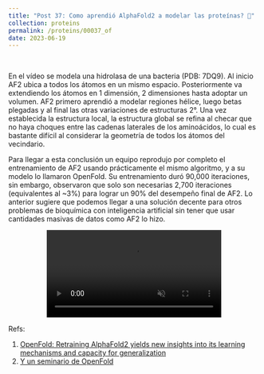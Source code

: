 ```yaml
---
title: "Post 37: Como aprendió AlphaFold2 a modelar las proteínas? 🤔"
collection: proteins
permalink: /proteins/00037_of
date: 2023-06-19
---
```


&nbsp;


En el vídeo se modela una hidrolasa de una bacteria (PDB: 7DQ9). Al inicio AF2 ubica a todos los átomos en un mismo espacio. Posteriormente va extendiendo los átomos en 1 dimensión, 2 dimensiones hasta adoptar un volumen. AF2 primero aprendió a modelar regiones hélice, luego betas plegadas y al final las otras variaciones de estructuras 2°. Una vez establecida la estructura local, la estructura global se refina al checar que no haya choques entre las cadenas laterales de los aminoácidos, lo cual es bastante difícil al considerar la geometría de todos los átomos del vecindario.  

Para llegar a esta conclusión un equipo reprodujo por completo el entrenamiento de AF2 usando prácticamente el mismo algoritmo, y a su modelo lo llamaron OpenFold.  Su entrenamiento duró 90,000 iteraciones, sin embargo, observaron que solo son necesarias 2,700 iteraciones (equivalentes al ~3%) para lograr un 90% del desempeño final de AF2. Lo anterior sugiere que podemos llegar a una solución decente para otros problemas de bioquímica con inteligencia artificial sin tener que usar cantidades masivas de datos como AF2 lo hizo.  

<div>
<center>
<video width="350" autoplay="autoplay" loop="true" controls muted>
  <source src="/images/proteins/00036_of.mp4" type="video/mp4">
  Your browser does not support the video tag.
</video>
</center>
</div>

Refs:

1. [OpenFold: Retraining AlphaFold2 yields new insights into its learning mechanisms and capacity for generalization](https://www.biorxiv.org/content/10.1101/2022.11.20.517210v2)
2. [Y un seminario de OpenFold](https://youtu.be/W92xVnUMkU0)


